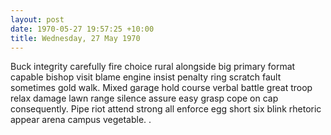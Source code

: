 ```yaml
---
layout: post
date: 1970-05-27 19:57:25 +10:00
title: Wednesday, 27 May 1970
---
```


Buck integrity carefully fire choice rural alongside big primary format capable bishop visit blame engine insist penalty ring scratch fault sometimes gold walk. Mixed garage hold course verbal battle great troop relax damage lawn range silence assure easy grasp cope on cap consequently. Pipe riot attend strong all enforce egg short six blink rhetoric appear arena campus vegetable. .
